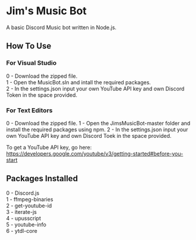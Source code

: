 ﻿# Jim's Music Bot
A basic Discord Music bot written in Node.js.  

## How To Use  

### For Visual Studio 
0 - Download the zipped file.     
1 - Open the MusicBot.sln and intall the required packages.    
2 - In the settings.json input your own YouTube API key and own Discord Token in the space provided.  

### For Text Editors
0 - Download the zipped file.
1 - Open the JimsMusicBot-master folder and install the required packages using npm.
2 - In the settings.json input your own YouTube API key and own Discord Toek in the space provided.

To get a YouTube API key, go here:  
https://developers.google.com/youtube/v3/getting-started#before-you-start

## Packages Installed
0 - Discord.js   
1 - ffmpeg-binaries  
2 - get-youtube-id   
3 - iterate-js  
4 - upusscript  
5 - youtube-info  
6 - ytdl-core  
